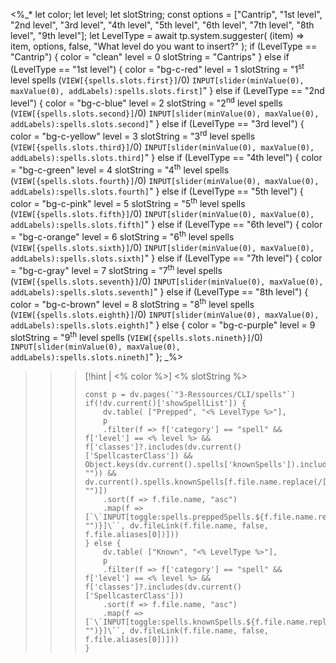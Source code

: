 <%_*
let color;
let level;
let slotString;
const options = ["Cantrip", "1st level", "2nd level", "3rd level", "4th level", "5th level", "6th level", "7th level", "8th level", "9th level"];
let LevelType = await tp.system.suggester(
    (item) => 
        item, 
        options, 
        false, 
        "What level do you want to insert?"
        );
if (LevelType == "Cantrip") {
    color = "clean"
    level = 0
    slotString = "Cantrips"
} else if (LevelType == "1st level") {
	color = "bg-c-red"
	level = 1
	slotString = "1<sup>st</sup> level spells (`VIEW[{spells.slots.first}]`/0) `INPUT[slider(minValue(0), maxValue(0), addLabels):spells.slots.first]`"
} else if (LevelType == "2nd level") {
	color = "bg-c-blue"
	level = 2
	slotString = "2<sup>nd</sup> level spells (`VIEW[{spells.slots.second}]`/0) `INPUT[slider(minValue(0), maxValue(0), addLabels):spells.slots.second]`"
} else if (LevelType == "3rd level") {
	color = "bg-c-yellow"
	level = 3
	slotString = "3<sup>rd</sup> level spells (`VIEW[{spells.slots.third}]`/0) `INPUT[slider(minValue(0), maxValue(0), addLabels):spells.slots.third]`"
} else if (LevelType == "4th level") {
	color = "bg-c-green"
	level = 4
	slotString = "4<sup>th</sup> level spells (`VIEW[{spells.slots.fourth}]`/0) `INPUT[slider(minValue(0), maxValue(0), addLabels):spells.slots.fourth]`"
} else if (LevelType == "5th level") {
	color = "bg-c-pink"
	level = 5
	slotString = "5<sup>th</sup> level spells (`VIEW[{spells.slots.fifth}]`/0) `INPUT[slider(minValue(0), maxValue(0), addLabels):spells.slots.fifth]`"
} else if (LevelType == "6th level") {
	color = "bg-c-orange"
	level = 6
	slotString = "6<sup>th</sup> level spells (`VIEW[{spells.slots.sixth}]`/0) `INPUT[slider(minValue(0), maxValue(0), addLabels):spells.slots.sixth]`"
} else if (LevelType == "7th level") {
	color = "bg-c-gray"
	level = 7
	slotString = "7<sup>th</sup> level spells (`VIEW[{spells.slots.seventh}]`/0) `INPUT[slider(minValue(0), maxValue(0), addLabels):spells.slots.seventh]`"
} else if (LevelType == "8th level") {
	color = "bg-c-brown"
	level = 8
	slotString = "8<sup>th</sup> level spells (`VIEW[{spells.slots.eighth}]`/0) `INPUT[slider(minValue(0), maxValue(0), addLabels):spells.slots.eighth]`"
} else {
	color = "bg-c-purple"
	level = 9
	slotString = "9<sup>th</sup> level spells (`VIEW[{spells.slots.nineth}]`/0) `INPUT[slider(minValue(0), maxValue(0), addLabels):spells.slots.nineth]`"
};
_%>
>>> [!hint | <% color %>] <% slotString %>
>>> ```dataviewjs
>>> const p = dv.pages(`"3-Ressources/CLI/spells"`)
>>> if(!dv.current()['showSpellList']) {
>>> 	dv.table( ["Prepped", "<% LevelType %>"],
>>> 	p
>>> 	.filter(f => f['category'] == "spell" && f['level'] == <% level %> && f['classes']?.includes(dv.current()['SpellcasterClass']) && Object.keys(dv.current().spells['knownSpells']).includes(f.file.name.replace(/[\s']/g, "")) && dv.current().spells.knownSpells[f.file.name.replace(/[\s']/g, "")])
>>> 	.sort(f => f.file.name, "asc")
>>> 	.map(f => [`\`INPUT[toggle:spells.preppedSpells.${f.file.name.replace(/[\s']/g, "")}]\``, dv.fileLink(f.file.name, false, f.file.aliases[0])]))
>>> } else {
>>> 	dv.table( ["Known", "<% LevelType %>"],
>>> 	p
>>> 	.filter(f => f['category'] == "spell" && f['level'] == <% level %> && f['classes']?.includes(dv.current()['SpellcasterClass']))
>>> 	.sort(f => f.file.name, "asc")
>>> 	.map(f => [`\`INPUT[toggle:spells.knownSpells.${f.file.name.replace(/[\s']/g, "")}]\``, dv.fileLink(f.file.name, false, f.file.aliases[0])]))
>>> }
>>> ```
>>
